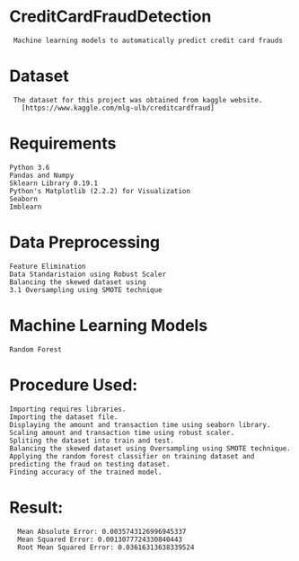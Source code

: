 # CreditCardFraudDetection
     Machine learning models to automatically predict credit card frauds
# Dataset
     The dataset for this project was obtained from kaggle website.
       [https://www.kaggle.com/mlg-ulb/creditcardfraud]
# Requirements

    Python 3.6
    Pandas and Numpy
    Sklearn Library 0.19.1
    Python's Matplotlib (2.2.2) for Visualization
    Seaborn
    Imblearn

# Data Preprocessing

    Feature Elimination
    Data Standaristaion using Robust Scaler
    Balancing the skewed dataset using
    3.1 Oversampling using SMOTE technique

# Machine Learning Models
    
    Random Forest
    
 # Procedure Used:
    Importing requires libraries.
    Importing the dataset file.
    Displaying the amount and transaction time using seaborn library.
    Scaling amount and transaction time using robust scaler.
    Spliting the dataset into train and test.
    Balancing the skewed dataset using Oversampling using SMOTE technique.
    Applying the random forest classifier on training dataset and predicting the fraud on testing dataset.
    Finding accuracy of the trained model.
    
 # Result:
    
      Mean Absolute Error: 0.0035743126996945337
      Mean Squared Error: 0.0013077724330840443
      Root Mean Squared Error: 0.03616313638339524
      
      

